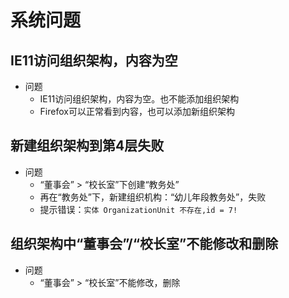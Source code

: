 # 系统问题

## IE11访问组织架构，内容为空
* 问题
  * IE11访问组织架构，内容为空。也不能添加组织架构
  * Firefox可以正常看到内容，也可以添加新组织架构

## 新建组织架构到第4层失败
* 问题
  * “董事会” > “校长室”下创建“教务处”
  * 再在“教务处”下，新建组织机构：“幼儿年段教务处”，失败
  * 提示错误：`实体 OrganizationUnit 不存在,id = 7!`

## 组织架构中“董事会”/“校长室”不能修改和删除
* 问题
  * “董事会” > “校长室”不能修改，删除
